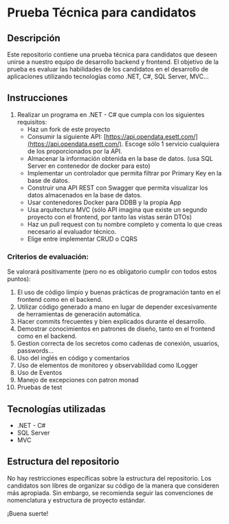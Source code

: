 # Prueba Técnica para candidatos

## Descripción

Este repositorio contiene una prueba técnica para candidatos que deseen unirse a nuestro equipo de desarrollo backend y frontend. El objetivo de la prueba es evaluar las habilidades de los candidatos en el desarrollo de aplicaciones utilizando tecnologías como .NET, C#, SQL Server, MVC...

## Instrucciones

1. Realizar un programa en .NET - C# que cumpla con los siguientes requisitos:
    - Haz un fork de este proyecto
    - Consumir la siguiente API: [https://api.opendata.esett.com/](https://api.opendata.esett.com/). Escoge sólo 1 servicio cualquiera de los proporcionados por la API.
    - Almacenar la información obtenida en la base de datos. (usa SQL Server en contenedor de docker para esto)
    - Implementar un controlador que permita filtrar por Primary Key en la base de datos.
    - Construir una API REST con Swagger que permita visualizar los datos almacenados en la base de datos.
    - Usar contenedores Docker para DDBB y la propia App
    - Usa arquitectura MVC (sólo API imagina que existe un segundo proyecto con el frontend, por tanto las vistas serán DTOs)
    - Haz un pull request con tu nombre completo y comenta lo que creas necesario al evaluador técnico.
    - Elige entre implementar CRUD o CQRS

### Criterios de evaluación:

Se valorará positivamente (pero no es obligatorio cumplir con todos estos puntos):

1. El uso de código limpio y buenas prácticas de programación tanto en el frontend como en el backend.
2. Utilizar código generado a mano en lugar de depender excesivamente de herramientas de generación automática.
3. Hacer commits frecuentes y bien explicados durante el desarrollo.
4. Demostrar conocimientos en patrones de diseño, tanto en el frontend como en el backend.
5. Gestion correcta de los secretos como cadenas de conexión, usuarios, passwords...
6. Uso del inglés en código y comentarios
7. Uso de elementos de monitoreo y observabilidad como ILogger
8. Uso de Eventos
9. Manejo de excepciones con patron monad
10. Pruebas de test

## Tecnologías utilizadas

- .NET - C#
- SQL Server
- MVC

## Estructura del repositorio

No hay restricciones específicas sobre la estructura del repositorio. Los candidatos son libres de organizar su código de la manera que consideren más apropiada. Sin embargo, se recomienda seguir las convenciones de nomenclatura y estructura de proyecto estándar.

¡Buena suerte!
